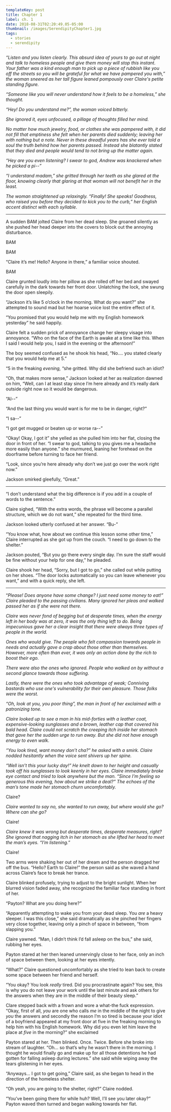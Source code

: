 ```yaml
---
templateKey: post
title: Chapter 1
label: ch. 1
date: 2018-08-31T02:20:49.05-05:00
thumbnail: /images/SerendipityChapter1.jpg
tags:
  - stories
  - serendipity
---
```


_“Listen and you listen clearly. This absurd idea of yours to go out at night and talk to homeless people and give them money will stop this instant. Your father was a kind enough man to pick up a piece of rubbish like you off the streets so you will be grateful for what we have pampered you with,” the woman sneered as her tall figure leaned pompously over Claire's petite standing figure._

_“Someone like you will never understand how it feels to be a homeless,” she thought._

_“Hey! Do you understand me?”, the woman voiced bitterly._

_She ignored it, eyes unfocused, a pillage of thoughts filled her mind._

_No matter how much jewelry, food, or clothes she was pampered with, it did not fill that emptiness she felt when her parents died suddenly; leaving her with nothing but a note. Never in these dreadful years has she ever told a soul the truth behind how her parents passed. Instead she blatantly stated that they died and people would tend to not bring up the matter again._

_“Hey are you even listening? I swear to god, Andrew was knackered when he picked a pi--”_

_“I understand madam,” she gritted through her teeth as she glared at the floor, knowing clearly that glaring at that woman will not benefit her in the least._

_The woman straightened up relaxingly. “Finally! She speaks! Goodness, who raised you before they decided to kick you to the curb,” her English accent distinct with each syllable._

---

A sudden BAM jolted Claire from her dead sleep. She groaned silently as she pushed her head deeper into the covers to block out the annoying disturbance.

BAM

BAM

“Claire it’s me! Hello? Anyone in there,” a familiar voice shouted.

BAM

Claire grunted loudly into her pillow as she rolled off her bed and swayed carefully in the dark towards her front door. Unlatching the lock, she swung the door open sleepily.

“Jackson it’s like 5 o’clock in the morning. What do you want?” she attempted to sound mad but her hoarse voice lost the entire effect of it.

“You promised that you would help me with my English homework yesterday” he said happily.

Claire felt a sudden prick of annoyance change her sleepy visage into annoyance. “Who on the face of the Earth is awake at a time like this. When I said I would help you, I said in the evening or the afternoon!”

The boy seemed confused as he shook his head, “No…. you stated clearly that you would help me at 5.”

“5 in the freaking _evening,_ “she gritted. Why did she befriend such an idiot?

“Oh, that makes more sense,” Jackson looked at her as realization dawned on him, “Well, can I at least stay since I’m here already and it’s really dark outside right now so it would be dangerous.

“Al--”

“And the last thing you would want is for me to be in danger, right?”

“I sa--”

“I got get mugged or beaten up or worse ra--”

“Okay! Okay, I got it” she yelled as she pulled him into her flat, closing the door in front of her. “I swear to god, talking to you gives me a headache more easily than anyone.” she murmured, leaning her forehead on the doorframe before turning to face her friend.

“Look, since you’re here already why don’t we just go over the work right now.”

Jackson smirked gleefully, “Great.”

---

“I don’t understand what the big difference is if you add in a couple of words to the sentence.”

Claire sighed, “With the extra words, the phrase will become a parallel structure, which we do not want,” she repeated for the third time.

Jackson looked utterly confused at her answer. “Bu-”

“You know what, how about we continue this lesson some other time,” Claire interrupted as she got up from the couch. “I need to go down to the shelter.”

Jackson pouted, “But you go there every single day. I’m sure the staff would be fine without your help for one day,” he pleaded.

Claire shook her head, “Sorry, but I got to go,” she called out while putting on her shoes. “The door locks automatically so you can leave whenever you want,” and with a quick reply, she left.

---

“_Please! Does anyone have some change? I just need some money to eat!” Claire pleaded to the passing civilians. Many ignored her pleas and walked passed her as if she were not there._

_Claire was never fond of begging but at desperate times, when the energy left in her body was at zero, it was the only thing left to do. Being impecunious gave her a clear insight that there were always three types of people in the world._

_Ones who would give. The people who felt compassion towards people in needs and actually gave a crap about those other than themselves. However, more often than ever, it was only an action done by the rich to boost their ego._

_There were also the ones who ignored. People who walked on by without a second glance towards those suffering._

_Lastly, there were the ones who took advantage of weak; Conniving bastards who use one's vulnerability for their own pleasure. Those folks were the worst._

_“Oh, look at you, you poor thing”, the man in front of her exclaimed with a patronizing tone._

_Claire looked up to see a man in his mid-forties with a leather coat, expensive-looking sunglasses and a brown, leather cap that covered his bald head. Claire could not scratch the creeping itch inside her stomach that gave her the sudden urge to run away. But she did not have enough energy to even walk._

_“You look tired, want money don’t cha?” he asked with a smirk. Claire nodded hesitantly when the voice sent shivers up her spine._

_“Well isn’t this your lucky day!” He knelt down to her height and casually took off his sunglasses to look keenly in her eyes. Claire immediately broke eye contact and tried to look anywhere but the man. “Since I’m feeling so generous this evening, how about we strike a deal?” The echoes of the man’s tone made her stomach churn uncomfortably._

Claire?

_Claire wanted to say no, she wanted to run away, but where would she go? Where can she go?_

Claire!

_Claire knew it was wrong but desperate times, desperate measures, right? She ignored that nagging itch in her stomach as she lifted her head to meet the man’s eyes. “I’m listening.”_

Claire!

Two arms were shaking her out of her dream and the person dragged her off the bus. “Hello? Earth to Claire!” the person said as she waved a hand across Claire’s face to break her trance.

Claire blinked profusely, trying to adjust to the bright sunlight. When her blurred vision faded away, she recognized the familiar face standing in front of her.

“Payton? What are you doing here?”

“Apparently attempting to wake you from your dead sleep. You _are_ a heavy sleeper. I was this close,” she said dramatically as she pinched her fingers very close together, leaving only a pinch of space in between, “from slapping you.”

Claire yawned. “Man, I didn’t think I’d fall asleep on the bus,” she said, rubbing her eyes.

Payton stared at her then leaned unnervingly close to her face, only an inch of space between them, looking at her eyes intently.

“What?” Claire questioned uncomfortably as she tried to lean back to create some space between her friend and herself.

“You okay? You look _really_ tired. Did you procrastinate again? You see, this is why you do not leave your work until the last minute and ask others for the answers when they are in the middle of their beauty sleep.”

Clare stepped back with a frown and wore a what-the fuck expression. “Okay, first of all, _you_ are one who calls _me_ in the middle of the night to give _you_ the answers and secondly the reason I’m so tired is because your idiot of a boyfriend appeared at my front door at five in the freaking morning to help him with his English homework. Why did you even let him leave the place at _five_ in the morning?” she exclaimed

Payton stared at her. Then blinked. Once. Twice. Before she broke into stream of laughter. “Oh… so that’s why he wasn’t there in the morning. I thought he would finally go and make up for all those detentions he had gotten for falling asleep during lectures.” she said while wiping away the tears glistening in her eyes.

“Anyways… I got to get going,” Claire said, as she began to head in the direction of the homeless shelter.

“Oh yeah, you are going to the shelter, right?” Claire nodded.

“You’ve been going there for while huh? Well, I’ll see you later okay?” Payton waved then turned and began walking towards her flat.
